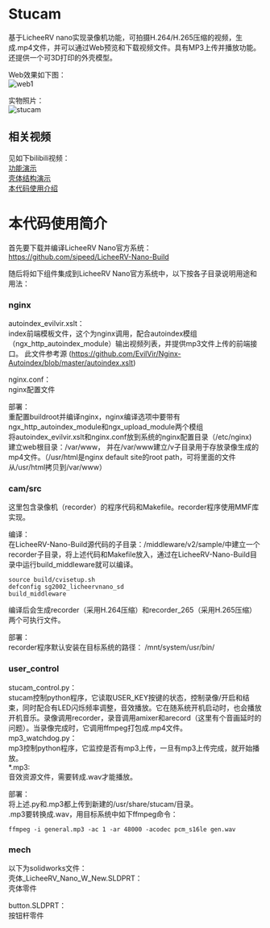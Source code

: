 # Stucam
基于LicheeRV nano实现录像机功能，可拍摄H.264/H.265压缩的视频，生成.mp4文件，并可以通过Web预览和下载视频文件。具有MP3上传并播放功能。还提供一个可3D打印的外壳模型。  

Web效果如下图：  
![web1](https://github.com/user-attachments/assets/6d0c0579-2216-4488-8070-04845658e6d3)

实物照片：  
![stucam](https://github.com/user-attachments/assets/6566405b-0a17-4f2e-a0c7-92cf251a1c00)


## 相关视频
见如下bilibili视频：  
[功能演示](https://www.bilibili.com/video/BV1sy5fztEtK)  
[壳体结构演示](https://www.bilibili.com/video/BV1NB5ezxE8d)  
[本代码使用介绍](todo)  

# 本代码使用简介
首先要下载并编译LicheeRV Nano官方系统：  
https://github.com/sipeed/LicheeRV-Nano-Build  


  
随后将如下组件集成到LicheeRV Nano官方系统中，以下按各子目录说明用途和用法：  

### nginx  
autoindex_evilvir.xslt：  
index前端模板文件，这个为nginx调用，配合autoindex模组（ngx_http_autoindex_module）输出视频列表，并提供mp3文件上传的前端接口。
此文件参考源  (https://github.com/EvilVir/Nginx-Autoindex/blob/master/autoindex.xslt)  

nginx.conf：  
nginx配置文件  

部署：  
重配置buildroot并编译nginx，nginx编译选项中要带有ngx_http_autoindex_module和ngx_upload_module两个模组  
将autoindex_evilvir.xslt和nginx.conf放到系统的nginx配置目录（/etc/nginx)  
建立web根目录：/var/www， 并在/var/www建立/v子目录用于存放录像生成的mp4文件。（/usr/html是nginx default site的root path，可将里面的文件从/usr/html拷贝到/var/www）  

### cam/src  
这里包含录像机（recorder）的程序代码和Makefile。recorder程序使用MMF库实现。  

编译：  
在LicheeRV-Nano-Build源代码的子目录：/middleware/v2/sample/中建立一个recorder子目录，将上述代码和Makefile放入，通过在LicheeRV-Nano-Build目录中运行build_middleware就可以编译。

~~~
source build/cvisetup.sh
defconfig sg2002_licheervnano_sd
build_middleware
~~~
编译后会生成recorder（采用H.264压缩）和recorder_265（采用H.265压缩）两个可执行文件。

部署：  
recorder程序默认安装在目标系统的路径： /mnt/system/usr/bin/  

### user_control
stucam_control.py：   
stucam控制python程序，它读取USER_KEY按键的状态，控制录像/开启和结束，同时配合有LED闪烁频率调整，音效播放。它在随系统开机启动时，也会播放开机音乐。录像调用recorder，录音调用amixer和arecord（这里有个音画延时的问题）。当录像完成时，它调用ffmpeg打包成.mp4文件。  
mp3_watchdog.py：  
mp3控制python程序，它监控是否有mp3上传，一旦有mp3上传完成，就开始播放。  
*.mp3:    
音效资源文件，需要转成.wav才能播放。  

部署：  
将上述.py和.mp3都上传到新建的/usr/share/stucam/目录。  
.mp3要转换成.wav，用目标系统中如下ffmpeg命令：  
~~~
ffmpeg -i general.mp3 -ac 1 -ar 48000 -acodec pcm_s16le gen.wav
~~~

### mech
以下为solidworks文件：  
壳体_LicheeRV_Nano_W_New.SLDPRT：  
壳体零件  
  
button.SLDPRT：  
按钮杆零件  
